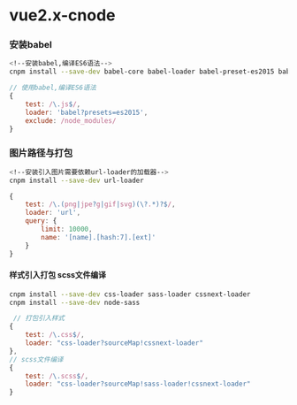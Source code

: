 # vue2.x-cnode


### 安装babel

```bash
<!--安装babel,编译ES6语法-->
cnpm install --save-dev babel-core babel-loader babel-preset-es2015 babel-plugin-transform-runtime  babel-preset-stage-2

```
```javascript
// 使用babel,编译ES6语法
{
    test: /\.js$/,
    loader: 'babel?presets=es2015',
    exclude: /node_modules/
}
```


### 图片路径与打包

```bash
<!--安装引入图片需要依赖url-loader的加载器-->
cnpm install --save-dev url-loader
```
```javascript
{
    test: /\.(png|jpe?g|gif|svg)(\?.*)?$/,
    loader: 'url',
    query: {
        limit: 10000,
        name: '[name].[hash:7].[ext]'
    }
}
```

#### 样式引入打包 scss文件编译

```bash
cnpm install --save-dev css-loader sass-loader cssnext-loader
cnpm install --save-dev node-sass
```


```javascript
 // 打包引入样式
{
    test: /\.css$/,
    loader: "css-loader?sourceMap!cssnext-loader"
},
// scss文件编译 
{
    test: /\.scss$/,
    loader: "css-loader?sourceMap!sass-loader!cssnext-loader"
}
```